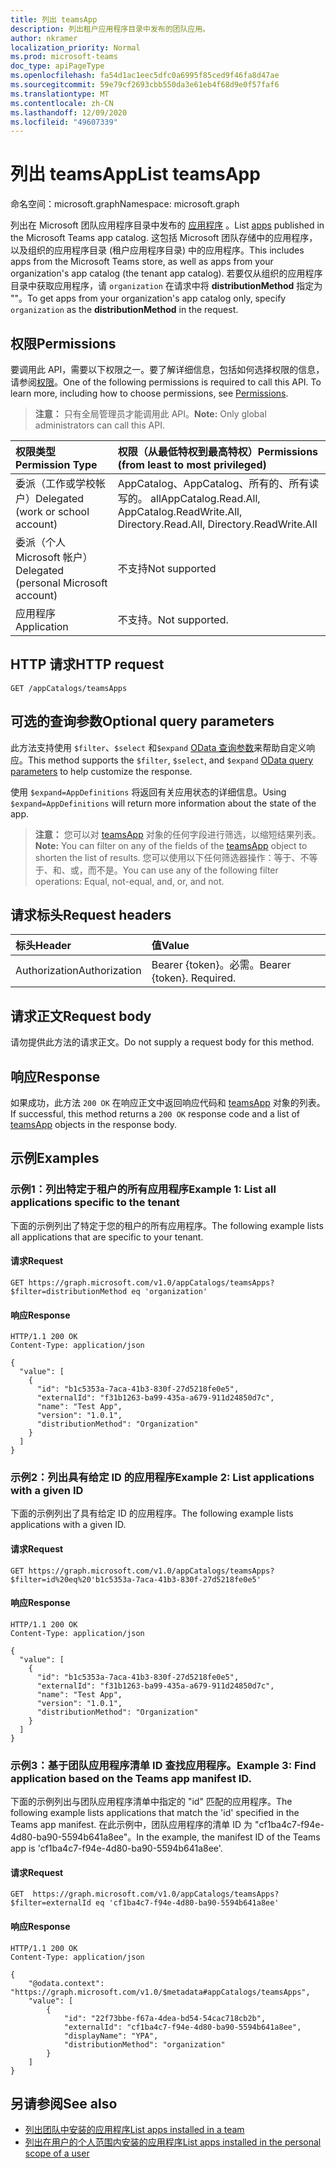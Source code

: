 ```yaml
---
title: 列出 teamsApp
description: 列出租户应用程序目录中发布的团队应用。
author: nkramer
localization_priority: Normal
ms.prod: microsoft-teams
doc_type: apiPageType
ms.openlocfilehash: fa54d1ac1eec5dfc0a6995f85ced9f46fa8d47ae
ms.sourcegitcommit: 59e79cf2693cbb550da3e61eb4f68d9e0f57faf6
ms.translationtype: MT
ms.contentlocale: zh-CN
ms.lasthandoff: 12/09/2020
ms.locfileid: "49607339"
---
```

# <a name="list-teamsapp"></a><span data-ttu-id="fa4eb-103">列出 teamsApp</span><span class="sxs-lookup"><span data-stu-id="fa4eb-103">List teamsApp</span></span>

<span data-ttu-id="fa4eb-104">命名空间：microsoft.graph</span><span class="sxs-lookup"><span data-stu-id="fa4eb-104">Namespace: microsoft.graph</span></span>

<span data-ttu-id="fa4eb-105">列出在 Microsoft 团队应用程序目录中发布的 [应用程序](../resources/teamsapp.md) 。</span><span class="sxs-lookup"><span data-stu-id="fa4eb-105">List [apps](../resources/teamsapp.md) published in the Microsoft Teams app catalog.</span></span> <span data-ttu-id="fa4eb-106">这包括 Microsoft 团队存储中的应用程序，以及组织的应用程序目录 (租户应用程序目录) 中的应用程序。</span><span class="sxs-lookup"><span data-stu-id="fa4eb-106">This includes apps from the Microsoft Teams store, as well as apps from your organization's app catalog (the tenant app catalog).</span></span> <span data-ttu-id="fa4eb-107">若要仅从组织的应用程序目录中获取应用程序，请 `organization` 在请求中将 **distributionMethod** 指定为 ""。</span><span class="sxs-lookup"><span data-stu-id="fa4eb-107">To get apps from your organization's app catalog only, specify `organization` as the **distributionMethod** in the request.</span></span>

## <a name="permissions"></a><span data-ttu-id="fa4eb-108">权限</span><span class="sxs-lookup"><span data-stu-id="fa4eb-108">Permissions</span></span>

<span data-ttu-id="fa4eb-p102">要调用此 API，需要以下权限之一。要了解详细信息，包括如何选择权限的信息，请参阅[权限](/graph/permissions-reference)。</span><span class="sxs-lookup"><span data-stu-id="fa4eb-p102">One of the following permissions is required to call this API. To learn more, including how to choose permissions, see [Permissions](/graph/permissions-reference).</span></span>

> <span data-ttu-id="fa4eb-111">**注意：** 只有全局管理员才能调用此 API。</span><span class="sxs-lookup"><span data-stu-id="fa4eb-111">**Note:** Only global administrators can call this API.</span></span>

| <span data-ttu-id="fa4eb-112">权限类型</span><span class="sxs-lookup"><span data-stu-id="fa4eb-112">Permission Type</span></span>                        | <span data-ttu-id="fa4eb-113">权限（从最低特权到最高特权）</span><span class="sxs-lookup"><span data-stu-id="fa4eb-113">Permissions (from least to most privileged)</span></span> |
|:---------------------------------------|:------------------------------------|
| <span data-ttu-id="fa4eb-114">委派（工作或学校帐户）</span><span class="sxs-lookup"><span data-stu-id="fa4eb-114">Delegated (work or school account)</span></span>     | <span data-ttu-id="fa4eb-115">AppCatalog、AppCatalog、所有的、所有读写的。 all</span><span class="sxs-lookup"><span data-stu-id="fa4eb-115">AppCatalog.Read.All, AppCatalog.ReadWrite.All, Directory.Read.All, Directory.ReadWrite.All</span></span> |
| <span data-ttu-id="fa4eb-116">委派（个人 Microsoft 帐户）</span><span class="sxs-lookup"><span data-stu-id="fa4eb-116">Delegated (personal Microsoft account)</span></span> | <span data-ttu-id="fa4eb-117">不支持</span><span class="sxs-lookup"><span data-stu-id="fa4eb-117">Not supported</span></span>                       |
| <span data-ttu-id="fa4eb-118">应用程序</span><span class="sxs-lookup"><span data-stu-id="fa4eb-118">Application</span></span>                            | <span data-ttu-id="fa4eb-119">不支持。</span><span class="sxs-lookup"><span data-stu-id="fa4eb-119">Not supported.</span></span> |

## <a name="http-request"></a><span data-ttu-id="fa4eb-120">HTTP 请求</span><span class="sxs-lookup"><span data-stu-id="fa4eb-120">HTTP request</span></span>

<!-- { "blockType": "ignored" } -->

```http
GET /appCatalogs/teamsApps
```

## <a name="optional-query-parameters"></a><span data-ttu-id="fa4eb-121">可选的查询参数</span><span class="sxs-lookup"><span data-stu-id="fa4eb-121">Optional query parameters</span></span>

<span data-ttu-id="fa4eb-122">此方法支持使用 `$filter`、`$select` 和`$expand` [OData 查询参数](/graph/query-parameters)来帮助自定义响应。</span><span class="sxs-lookup"><span data-stu-id="fa4eb-122">This method supports the `$filter`, `$select`, and `$expand` [OData query parameters](/graph/query-parameters) to help customize the response.</span></span>

<span data-ttu-id="fa4eb-123">使用 `$expand=AppDefinitions` 将返回有关应用状态的详细信息。</span><span class="sxs-lookup"><span data-stu-id="fa4eb-123">Using `$expand=AppDefinitions` will return more information about the state of the app.</span></span> 

> <span data-ttu-id="fa4eb-124">**注意：** 您可以对 [teamsApp](../resources/teamsapp.md) 对象的任何字段进行筛选，以缩短结果列表。</span><span class="sxs-lookup"><span data-stu-id="fa4eb-124">**Note:** You can filter on any of the fields of the [teamsApp](../resources/teamsapp.md) object to shorten the list of results.</span></span> <span data-ttu-id="fa4eb-125">您可以使用以下任何筛选器操作：等于、不等于、和、或，而不是。</span><span class="sxs-lookup"><span data-stu-id="fa4eb-125">You can use any of the following filter operations: Equal, not-equal, and, or, and not.</span></span>

## <a name="request-headers"></a><span data-ttu-id="fa4eb-126">请求标头</span><span class="sxs-lookup"><span data-stu-id="fa4eb-126">Request headers</span></span>

| <span data-ttu-id="fa4eb-127">标头</span><span class="sxs-lookup"><span data-stu-id="fa4eb-127">Header</span></span>        | <span data-ttu-id="fa4eb-128">值</span><span class="sxs-lookup"><span data-stu-id="fa4eb-128">Value</span></span>                     |
|:--------------|:--------------------------|
| <span data-ttu-id="fa4eb-129">Authorization</span><span class="sxs-lookup"><span data-stu-id="fa4eb-129">Authorization</span></span> | <span data-ttu-id="fa4eb-p104">Bearer {token}。必需。</span><span class="sxs-lookup"><span data-stu-id="fa4eb-p104">Bearer {token}. Required.</span></span> |

## <a name="request-body"></a><span data-ttu-id="fa4eb-132">请求正文</span><span class="sxs-lookup"><span data-stu-id="fa4eb-132">Request body</span></span>

<span data-ttu-id="fa4eb-133">请勿提供此方法的请求正文。</span><span class="sxs-lookup"><span data-stu-id="fa4eb-133">Do not supply a request body for this method.</span></span>

## <a name="response"></a><span data-ttu-id="fa4eb-134">响应</span><span class="sxs-lookup"><span data-stu-id="fa4eb-134">Response</span></span>

<span data-ttu-id="fa4eb-135">如果成功，此方法 `200 OK` 在响应正文中返回响应代码和 [teamsApp](../resources/teamsapp.md) 对象的列表。</span><span class="sxs-lookup"><span data-stu-id="fa4eb-135">If successful, this method returns a `200 OK` response code and a list of [teamsApp](../resources/teamsapp.md) objects in the response body.</span></span>

## <a name="examples"></a><span data-ttu-id="fa4eb-136">示例</span><span class="sxs-lookup"><span data-stu-id="fa4eb-136">Examples</span></span>

### <a name="example-1-list-all-applications-specific-to-the-tenant"></a><span data-ttu-id="fa4eb-137">示例1：列出特定于租户的所有应用程序</span><span class="sxs-lookup"><span data-stu-id="fa4eb-137">Example 1: List all applications specific to the tenant</span></span>

<span data-ttu-id="fa4eb-138">下面的示例列出了特定于您的租户的所有应用程序。</span><span class="sxs-lookup"><span data-stu-id="fa4eb-138">The following example lists all applications that are specific to your tenant.</span></span>

#### <a name="request"></a><span data-ttu-id="fa4eb-139">请求</span><span class="sxs-lookup"><span data-stu-id="fa4eb-139">Request</span></span>

<!-- {
  "blockType": "request",
  "name": "list_teamsapps_filter_distributionMethod"
}-->

```msgraph-interactive
GET https://graph.microsoft.com/v1.0/appCatalogs/teamsApps?$filter=distributionMethod eq 'organization'
```



<!-- markdownlint-disable MD024 -->

#### <a name="response"></a><span data-ttu-id="fa4eb-140">响应</span><span class="sxs-lookup"><span data-stu-id="fa4eb-140">Response</span></span>

<!-- {
  "blockType": "response",
  "@odata.type": "microsoft.graph.teamsApp",
  "truncated": true,
  "isCollection": true
} -->

```http
HTTP/1.1 200 OK
Content-Type: application/json

{
  "value": [
    {
      "id": "b1c5353a-7aca-41b3-830f-27d5218fe0e5",
      "externalId": "f31b1263-ba99-435a-a679-911d24850d7c",
      "name": "Test App",
      "version": "1.0.1",
      "distributionMethod": "Organization"
    }
  ]
}
```

### <a name="example-2-list-applications-with-a-given-id"></a><span data-ttu-id="fa4eb-141">示例2：列出具有给定 ID 的应用程序</span><span class="sxs-lookup"><span data-stu-id="fa4eb-141">Example 2: List applications with a given ID</span></span>

<span data-ttu-id="fa4eb-142">下面的示例列出了具有给定 ID 的应用程序。</span><span class="sxs-lookup"><span data-stu-id="fa4eb-142">The following example lists applications with a given ID.</span></span>

#### <a name="request"></a><span data-ttu-id="fa4eb-143">请求</span><span class="sxs-lookup"><span data-stu-id="fa4eb-143">Request</span></span>

<!-- {
  "blockType": "request",
  "name": "list_teamsapp_filter_id"
}-->

```msgraph-interactive
GET https://graph.microsoft.com/v1.0/appCatalogs/teamsApps?$filter=id%20eq%20'b1c5353a-7aca-41b3-830f-27d5218fe0e5'
```

#### <a name="response"></a><span data-ttu-id="fa4eb-144">响应</span><span class="sxs-lookup"><span data-stu-id="fa4eb-144">Response</span></span>

<!-- {
  "blockType": "response",
  "@odata.type": "microsoft.graph.teamsApp",
  "truncated": true,
  "isCollection": true
} -->

```http
HTTP/1.1 200 OK
Content-Type: application/json

{
  "value": [
    {
      "id": "b1c5353a-7aca-41b3-830f-27d5218fe0e5",
      "externalId": "f31b1263-ba99-435a-a679-911d24850d7c",
      "name": "Test App",
      "version": "1.0.1",
      "distributionMethod": "Organization"
    }
  ]
}
```
### <a name="example-3-find-application-based-on-the-teams-app-manifest-id"></a><span data-ttu-id="fa4eb-145">示例3：基于团队应用程序清单 ID 查找应用程序。</span><span class="sxs-lookup"><span data-stu-id="fa4eb-145">Example 3: Find application based on the Teams app manifest ID.</span></span>

<span data-ttu-id="fa4eb-146">下面的示例列出与团队应用程序清单中指定的 "id" 匹配的应用程序。</span><span class="sxs-lookup"><span data-stu-id="fa4eb-146">The following example lists applications that match the 'id' specified in the Teams app manifest.</span></span> <span data-ttu-id="fa4eb-147">在此示例中，团队应用程序的清单 ID 为 "cf1ba4c7-f94e-4d80-ba90-5594b641a8ee"。</span><span class="sxs-lookup"><span data-stu-id="fa4eb-147">In the example, the manifest ID of the Teams app is 'cf1ba4c7-f94e-4d80-ba90-5594b641a8ee'.</span></span>

#### <a name="request"></a><span data-ttu-id="fa4eb-148">请求</span><span class="sxs-lookup"><span data-stu-id="fa4eb-148">Request</span></span>

<!-- {
  "blockType": "request",
  "name": "list_teamsapp_filter_externalid"
}-->

```msgraph-interactive
GET  https://graph.microsoft.com/v1.0/appCatalogs/teamsApps?$filter=externalId eq 'cf1ba4c7-f94e-4d80-ba90-5594b641a8ee'
```

#### <a name="response"></a><span data-ttu-id="fa4eb-149">响应</span><span class="sxs-lookup"><span data-stu-id="fa4eb-149">Response</span></span>

<!-- {
  "blockType": "response",
  "@odata.type": "microsoft.graph.teamsApp",
  "truncated": true,
  "isCollection": true
} -->

```http
HTTP/1.1 200 OK
Content-Type: application/json

{
    "@odata.context": "https://graph.microsoft.com/v1.0/$metadata#appCatalogs/teamsApps",
    "value": [
        {
            "id": "22f73bbe-f67a-4dea-bd54-54cac718cb2b",
            "externalId": "cf1ba4c7-f94e-4d80-ba90-5594b641a8ee",
            "displayName": "YPA",
            "distributionMethod": "organization"
        }
    ]
}
```

## <a name="see-also"></a><span data-ttu-id="fa4eb-150">另请参阅</span><span class="sxs-lookup"><span data-stu-id="fa4eb-150">See also</span></span>

- [<span data-ttu-id="fa4eb-151">列出团队中安装的应用程序</span><span class="sxs-lookup"><span data-stu-id="fa4eb-151">List apps installed in a team</span></span>](team-list-installedapps.md)
- [<span data-ttu-id="fa4eb-152">列出在用户的个人范围内安装的应用程序</span><span class="sxs-lookup"><span data-stu-id="fa4eb-152">List apps installed in the personal scope of a user</span></span>](userteamwork-list-installedapps.md)

